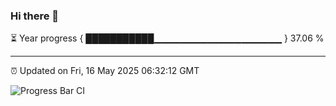 ### Hi there 👋

⏳ Year progress { ███████████▁▁▁▁▁▁▁▁▁▁▁▁▁▁▁▁▁▁▁ } 37.06 %

---

⏰ Updated on Fri, 16 May 2025 06:32:12 GMT

![Progress Bar CI](https://github.com/liununu/liununu/workflows/Progress%20Bar%20CI/badge.svg)
